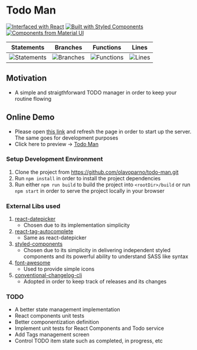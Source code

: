 # Todo Man

[![Interfaced with React](https://d2eip9sf3oo6c2.cloudfront.net/tags/images/000/000/026/square_128/react.png "Interfaced with React")](https://reactjs.org/)
[![Built with Styled Components](https://jpoissonnier.gallerycdn.vsassets.io/extensions/jpoissonnier/vscode-styled-components/0.0.26/1553589418918/Microsoft.VisualStudio.Services.Icons.Default "Built with Styled Components")](https://styled-components.com/)
[![Components from Material UI](https://d2.alternativeto.net/dist/icons/material-ui_125634.png?width=128&height=128&mode=crop&upscale=false "Components from Material UI")](https://material-ui.com/)

| Statements | Branches | Functions | Lines |
| -----------|----------|-----------|-------|
| ![Statements](https://img.shields.io/badge/Coverage-35.37%25-red.svg "Make me better!") | ![Branches](https://img.shields.io/badge/Coverage-30.88%25-red.svg "Make me better!") | ![Functions](https://img.shields.io/badge/Coverage-27.71%25-red.svg "Make me better!") | ![Lines](https://img.shields.io/badge/Coverage-34.89%25-red.svg "Make me better!") |

## Motivation
* A simple and straigthforward TODO manager in order to keep your routine flowing

## Online Demo
* Please open [this link](https://codesandbox.io/s/geru-todo-jp8cc) and refresh the page in order to start up the server. The same goes for development purposes
* Click here to preview -> [Todo Man](https://todoman.netlify.com/)

### Setup Development Environment
1. Clone the project from https://github.com/olavoparno/todo-man.git
2. Run `npm install` in order to install the project dependencies
3. Run either `npm run build` to build the project into `<rootDir>/build` or run `npm start` in order to serve the project locally in your browser

### External Libs used
1. [react-datepicker](https://github.com/Hacker0x01/react-datepicker)
   - Chosen due to its implementation simplicity
2. [react-tag-autocomplete](https://github.com/i-like-robots/react-tags#readme)
   - Same as react-datepicker
3. [styled-components](https://github.com/styled-components/styled-components)
   - Chosen due to its simplicity in delivering independent styled components and its powerful ability to understand SASS like syntax
4. [font-awesome](https://github.com/FortAwesome/react-fontawesome)
   - Used to provide simple icons
5. [conventional-changelog-cli](https://github.com/conventional-changelog/conventional-changelog/tree/master/packages/conventional-changelog-cli)
   - Adopted in order to keep track of releases and its changes

### TODO
* A better state management implementation
* React components unit tests
* Better componentization definition
* Implement unit tests for React Components and Todo service
* Add Tags management screen
* Control TODO item state such as completed, in progress, etc

